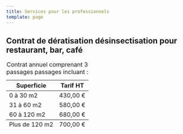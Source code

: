 ```yaml
---
title: Services pour les professionnels
template: page
---
```

## Contrat de dératisation désinsectisation pour restaurant, bar, café

<div class="responsive-table">
  <table>
      <caption>Contrat annuel comprenant 3 passages passages incluant :</caption>
    <thead>
      <tr>
        <th>Superficie</th>
        <th>Tarif HT</th>
      </tr>
    </thead>
    <tbody>
      <tr>
        <td>0 à 30 m2</td>
        <td>430,00 €</td>
      </tr>
			      <tr>
        <td>31 à 60 m2</td>
        <td>580,00 €</td>
      </tr>
			      <tr>
        <td>60 à 120 m2</td>
        <td>680,00 €</td>
      </tr>
    </tbody>
    <tfoot>
      <tr>
        <td>Plus de 120 m2</td>
        <td>700,00 €</td>
      </tr>
    </tfoot>
  </table>
</div>